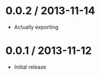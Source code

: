 0.0.2 / 2013-11-14
==================

  * Actually exporting


0.0.1 / 2013-11-12
==================

  * Initial release
